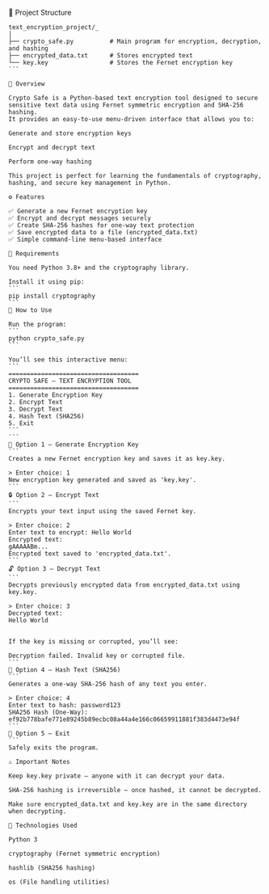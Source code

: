 📂 Project Structure
````
text_encryption_project/_
│
├── crypto_safe.py          # Main program for encryption, decryption, and hashing
├── encrypted_data.txt      # Stores encrypted text
└── key.key                 # Stores the Fernet encryption key
```

🔐 Overview

Crypto Safe is a Python-based text encryption tool designed to secure sensitive text data using Fernet symmetric encryption and SHA-256 hashing.
It provides an easy-to-use menu-driven interface that allows you to:

Generate and store encryption keys

Encrypt and decrypt text

Perform one-way hashing

This project is perfect for learning the fundamentals of cryptography, hashing, and secure key management in Python.

⚙️ Features

✅ Generate a new Fernet encryption key
✅ Encrypt and decrypt messages securely
✅ Create SHA-256 hashes for one-way text protection
✅ Save encrypted data to a file (encrypted_data.txt)
✅ Simple command-line menu-based interface

🧰 Requirements

You need Python 3.8+ and the cryptography library.

Install it using pip:
```
pip install cryptography
```
🚀 How to Use

Run the program:
```
python crypto_safe.py
```

You’ll see this interactive menu:
```
====================================
CRYPTO SAFE — TEXT ENCRYPTION TOOL
====================================
1. Generate Encryption Key
2. Encrypt Text
3. Decrypt Text
4. Hash Text (SHA256)
5. Exit
```
```
🧩 Option 1 – Generate Encryption Key
```
Creates a new Fernet encryption key and saves it as key.key.

> Enter choice: 1
New encryption key generated and saved as 'key.key'.
```
🔒 Option 2 – Encrypt Text
```
Encrypts your text input using the saved Fernet key.

> Enter choice: 2
Enter text to encrypt: Hello World
Encrypted text:
gAAAAABm...
Encrypted text saved to 'encrypted_data.txt'.
```
🔓 Option 3 – Decrypt Text
```
Decrypts previously encrypted data from encrypted_data.txt using key.key.

> Enter choice: 3
Decrypted text:
Hello World


If the key is missing or corrupted, you’ll see:

Decryption failed. Invalid key or corrupted file.
```
🔑 Option 4 – Hash Text (SHA256)
```
Generates a one-way SHA-256 hash of any text you enter.

> Enter choice: 4
Enter text to hash: password123
SHA256 Hash (One-Way):
ef92b778bafe771e89245b89ecbc08a44a4e166c06659911881f383d4473e94f
```
🏁 Option 5 – Exit
```
Safely exits the program.

⚠️ Important Notes

Keep key.key private — anyone with it can decrypt your data.

SHA-256 hashing is irreversible — once hashed, it cannot be decrypted.

Make sure encrypted_data.txt and key.key are in the same directory when decrypting.

🧠 Technologies Used

Python 3

cryptography (Fernet symmetric encryption)

hashlib (SHA256 hashing)

os (File handling utilities)